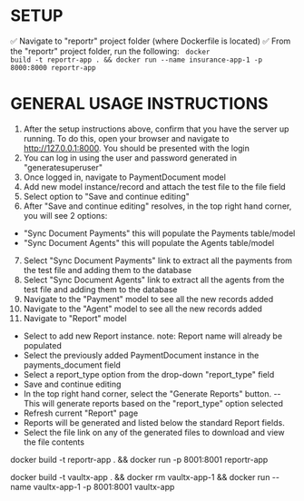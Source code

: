 # SETUP
✅ Navigate to "reportr" project folder (where Dockerfile is located)
✅ From the "reportr" project folder, run the following:
<code>
docker build -t reportr-app . && docker run --name insurance-app-1 -p 8000:8000 reportr-app
</code>

# GENERAL USAGE INSTRUCTIONS
1. After the setup instructions above, confirm that you have the server up running. To do this, open your browser and navigate to http://127.0.0.1:8000. You should be presented with the login
2. You can log in using the user and password generated in "generatesuperuser"
3. Once logged in, navigate to PaymentDocument model
4. Add new model instance/record and attach the test file to the file field
5. Select option to "Save and continue editing"
6. After "Save and continue editing" resolves, in the top right hand corner, you will see 2 options: 
  - "Sync Document Payments" this will populate the Payments table/model
  - "Sync Document Agents" this will populate the Agents table/model
7. Select "Sync Document Payments" link to extract all the payments from the test file and adding them to the database
8. Select "Sync Document Agents" link to extract all the agents from the test file and adding them to the database
9. Navigate to the "Payment" model to see all the new records added
10. Navigate to the "Agent" model to see all the new records added
11. Navigate to "Report" model
- Select to add new Report instance. note: Report name will already be populated
- Select the previously added PaymentDocument instance in the payments_document field
- Select a report_type option from the drop-down "report_type" field
- Save and continue editing
- In the top right hand corner, select the "Generate Reports" button. 
  -- This will generate reports based on the "report_type" option selected
- Refresh current "Report" page
- Reports will be generated and listed below the standard Report fields.
- Select the file link on any of the generated files to download and view the file contents
















docker build -t reportr-app . && docker run -p 8001:8001 reportr-app



docker build -t vaultx-app . && docker rm vaultx-app-1 && docker run --name vaultx-app-1 -p 8001:8001 vaultx-app